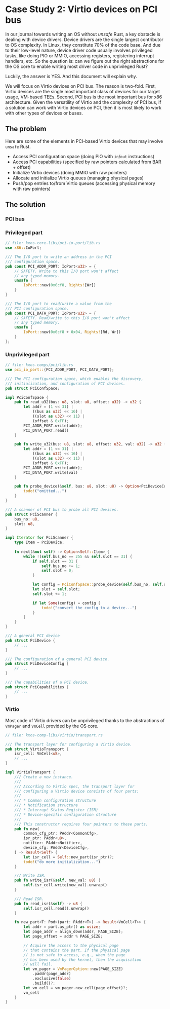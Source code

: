 # Case Study 2: Virtio devices on PCI bus

In our journal towards writing an OS without _unsafe_ Rust, a key obstacle is dealing with device drivers. Device drivers are the single largest contributor to OS complexity. In Linux, they constitute 70% of the code base. And due to their low-level nature, device driver code usually involves privileged tasks, like doing PIO or MMIO, accessing registers, registering interrupt handlers, etc. So the question is: can we figure out the right abstractions for the OS core to enable writing most driver code in unprivileged Rust?

Luckily, the answer is YES. And this document will explain why.

We will focus on Virtio devices on PCI bus. The reason is two-fold. First, Virtio devices are the single most important class of devices for our target usage, VM-based TEEs. Second, PCI bus is the most important bus for x86 architecture. Given the versatility of Virtio and the complexity of PCI bus, if a solution can work with Virtio devices on PCI, then it is most likely to work with other types of devices or buses.

## The problem

Here are some of the elements in PCI-based Virtio devices that may involve `unsafe` Rust.
* Access PCI configuration space (doing PIO with `in`/`out` instructions)
* Access PCI capabilities (specified by raw pointers calculated from BAR + offset)
* Initialize Virtio devices (doing MMIO with raw pointers)
* Allocate and initialize Virtio queues (managing physical pages)
* Push/pop entries to/from Virtio queues (accessing physical memory with raw pointers)

## The solution

### PCI bus

### Privileged part

```rust
// file: kxos-core-libs/pci-io-port/lib.rs
use x86::IoPort;

/// The I/O port to write an address in the PCI 
/// configuration space.
pub const PCI_ADDR_PORT: IoPort<u32> = {
    // SAFETY. Write to this I/O port won't affect 
    // any typed memory.
    unsafe {
        IoPort::new(0x0cf8, Rights![Wr])
    }
}

/// The I/O port to read/write a value from the
/// PCI configuration space.
pub const PCI_DATA_PORT: IoPort<u32> = {
    // SAFETY. Read/write to this I/O port won't affect 
    // any typed memory.
    unsafe {
        IoPort::new(0x0cf8 + 0x04, Rights![Rd, Wr])
    }
};
```

### Unprivileged part

```rust
// file: kxos-comps/pci/lib.rs
use pci_io_port::{PCI_ADDR_PORT, PCI_DATA_PORT};

/// The PCI configuration space, which enables the discovery,
/// initialization, and configuration of PCI devices.
pub struct PciConfSpace;

impl PciConfSpace {
    pub fn read_u32(bus: u8, slot: u8, offset: u32) -> u32 {
        let addr = (1 << 31) | 
            ((bus as u32) << 16) |
            ((slot as u32) << 11) |
            (offset & 0xFF);
        PCI_ADDR_PORT.write(addr);
        PCI_DATA_PORT.read()
    }

    pub fn write_u32(bus: u8, slot: u8, offset: u32, val: u32) -> u32 {
        let addr = (1 << 31) | 
            ((bus as u32) << 16) |
            ((slot as u32) << 11) |
            (offset & 0xFF);
        PCI_ADDR_PORT.write(addr);
        PCI_DATA_PORT.write(val)
    }

    pub fn probe_device(&self, bus: u8, slot: u8) -> Option<PciDeviceConfig> {
        todo!("omitted...")
    }
}

/// A scanner of PCI bus to probe all PCI devices.
pub struct PciScanner {
    bus_no: u8,
    slot: u8,
}

impl Iterator for PciScanner {
    type Item = PciDevice;
    
    fn next(&mut self) -> Option<Self::Item> {
        while !(self.bus_no == 255 && self.slot == 31) {
            if self.slot == 31 {
                self.bus_no += 1;
                self.slot = 0;
            }

            let config = PciConfSpace::probe_device(self.bus_no, self.slot);
            let slot = self.slot;
            self.slot += 1;

            if let Some(config) = config {
                todo!("convert the config to a device...")
            }
        }      
    }
}

/// A general PCI device
pub struct PciDevice {
    // ...
}

/// The configuration of a general PCI device.
pub struct PciDeviceConfig {
    // ...
}

/// The capabilities of a PCI device.
pub struct PciCapabilities {
    // ...
}
```

###  Virtio

Most code of Virtio drivers can be unprivileged thanks to the abstractions of `VmPager` and `VmCell` provided by the OS core.

```rust
// file: kxos-comp-libs/virtio/transport.rs

/// The transport layer for configuring a Virtio device.
pub struct VirtioTransport {
    isr_cell: VmCell<u8>,
    // ...
}

impl VirtioTransport {
    /// Create a new instance.
    ///
    /// According to Virtio spec, the transport layer for
    /// configuring a Virtio device consists of four parts:
    ///
    /// * Common configuration structure
    /// * Notification structure
    /// * Interrupt Status Register (ISR)
    /// * Device-specific configuration structure
    ///
    /// This constructor requires four pointers to these parts.
    pub fn new(
        common_cfg_ptr: PAddr<CommonCfg>,
        isr_ptr: PAddr<u8>,
        notifier: PAddr<Notifier>,
        device_cfg: PAddr<DeviceCfg>, 
    ) -> Result<Self> {
        let isr_cell = Self::new_part(isr_ptr)?;
        todo!("do more initialization...")
    }

    /// Write ISR.
    pub fn write_isr(&self, new_val: u8) {
        self.isr_cell.write(new_val).unwrap()
    }

    /// Read ISR.
    pub fn read_isr(&self) -> u8 {
        self.isr_cell.read().unwrap()
    }

    fn new_part<T: Pod>(part: PAddr<T>) -> Result<VmCell<T>> {
        let addr = part.as_ptr() as usize;
        let page_addr = align_down(addr, PAGE_SIZE);
        let page_offset = addr % PAGE_SIZE;

        // Acquire the access to the physical page 
        // that contains the part. If the physical page
        // is not safe to access, e.g., when the page
        // has been used by the kernel, then the acquisition
        // will fail.
        let vm_pager = VmPagerOption::new(PAGE_SIZE)
            .paddr(page_addr)
            .exclusive(false)
            .build()?;
        let vm_cell = vm_pager.new_cell(page_offset)?;
        vm_cell
    }
}
```

